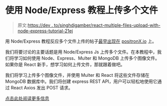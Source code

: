 # 使用 Node/Express 教程上传多个文件

> 原文:[https://dev . to/singhdigamber/react-multiple-files-upload-with-node-express-tutorial-21ej](https://dev.to/singhdigamber/react-multiple-files-upload-with-node-express-tutorial-21ej)

用 Node/Express 教程反应多个文件上传的帖子[最早出现在](https://www.positronx.io/react-multiple-files-upload-with-node-express-tutorial/) [positronX.io](https://www.positronx.io) 上。

我们将要讨论的主要话题是用 Node/Express Js 上传多个文件。在本教程中，我们将学习如何使用 Node、Express、Multer 和 MongoDB 上传多个图像文件。如果你是 React 新手，想学习如何上传文件，那就跟着做吧。

我们将学习上传多个图像文件，并使用 Multer 和 React 将这些文件存储在 MongoDB 数据库中。我们将创建 express REST API，用户可以轻松地使用它通过 React Axios 发出 POST 请求。

[点击此处阅读更多信息](https://www.positronx.io/react-multiple-files-upload-with-node-express-tutorial/)